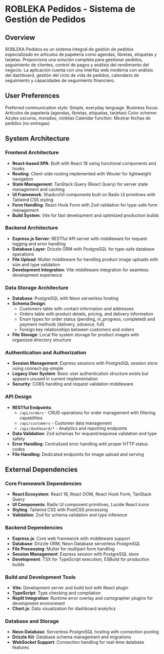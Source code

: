 # ROBLEKA Pedidos - Sistema de Gestión de Pedidos

## Overview

ROBLEKA Pedidos es un sistema integral de gestión de pedidos especializado en artículos de papelería como agendas, libretas, etiquetas y tarjetas. Proporciona una solución completa para gestionar pedidos, seguimiento de clientes, control de pagos y análisis del rendimiento del negocio. La aplicación cuenta con una interfaz web moderna con análisis del dashboard, gestión del ciclo de vida de pedidos, calendario de seguimiento y capacidades de seguimiento financiero.

## User Preferences

Preferred communication style: Simple, everyday language.
Business focus: Artículos de papelería (agendas, libretas, etiquetas, tarjetas)
Color scheme: Azules oscuros, morados, violetas
Calendar function: Mostrar fechas de pedidos (no entregas)

## System Architecture

### Frontend Architecture
- **React-based SPA**: Built with React 18 using functional components and hooks
- **Routing**: Client-side routing implemented with Wouter for lightweight navigation
- **State Management**: TanStack Query (React Query) for server state management and caching
- **UI Framework**: Shadcn/UI components built on Radix UI primitives with Tailwind CSS styling
- **Form Handling**: React Hook Form with Zod validation for type-safe form management
- **Build System**: Vite for fast development and optimized production builds

### Backend Architecture
- **Express.js Server**: RESTful API server with middleware for request logging and error handling
- **Database Layer**: Drizzle ORM with PostgreSQL for type-safe database operations
- **File Upload**: Multer middleware for handling product image uploads with size and type validation
- **Development Integration**: Vite middleware integration for seamless development experience

### Data Storage Architecture
- **Database**: PostgreSQL with Neon serverless hosting
- **Schema Design**: 
  - Customers table with contact information and addresses
  - Orders table with product details, pricing, and delivery information
  - Enum types for order status (pending, in_progress, completed) and payment methods (delivery, advance, full)
  - Foreign key relationships between customers and orders
- **File Storage**: Local file system storage for product images with organized directory structure

### Authentication and Authorization
- **Session Management**: Express sessions with PostgreSQL session store using connect-pg-simple
- **Legacy User System**: Basic user authentication structure exists but appears unused in current implementation
- **Security**: CORS handling and request validation middleware

### API Design
- **RESTful Endpoints**: 
  - `/api/orders` - CRUD operations for order management with filtering capabilities
  - `/api/customers` - Customer data management
  - `/api/dashboard/*` - Analytics and reporting endpoints
- **Data Validation**: Zod schemas for request/response validation and type safety
- **Error Handling**: Centralized error handling with proper HTTP status codes
- **File Handling**: Dedicated endpoints for image upload and serving

## External Dependencies

### Core Framework Dependencies
- **React Ecosystem**: React 18, React DOM, React Hook Form, TanStack Query
- **UI Components**: Radix UI component primitives, Lucide React icons
- **Styling**: Tailwind CSS with PostCSS processing
- **Validation**: Zod for schema validation and type inference

### Backend Dependencies  
- **Express.js**: Core web framework with middleware support
- **Database**: Drizzle ORM, Neon Database serverless PostgreSQL
- **File Processing**: Multer for multipart form handling
- **Session Management**: Express session with PostgreSQL store
- **Development**: TSX for TypeScript execution, ESBuild for production builds

### Build and Development Tools
- **Vite**: Development server and build tool with React plugin
- **TypeScript**: Type checking and compilation
- **Replit Integration**: Runtime error overlay and cartographer plugins for development environment
- **Chart.js**: Data visualization for dashboard analytics

### Database and Storage
- **Neon Database**: Serverless PostgreSQL hosting with connection pooling
- **Drizzle Kit**: Database schema management and migrations
- **WebSocket Support**: Connection handling for real-time database features